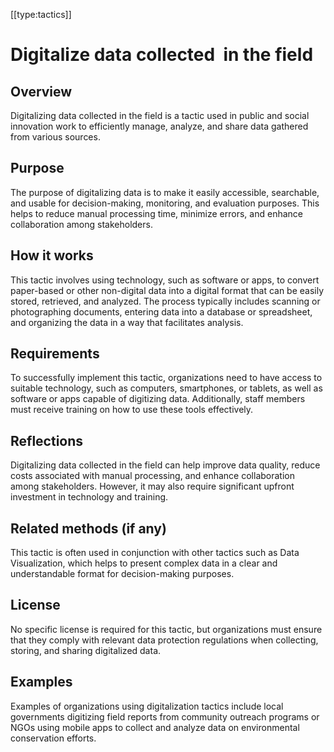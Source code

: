 [[type:tactics]]

# Digitalize data collected  in the field

## Overview
Digitalizing data collected in the field is a tactic used in public and social innovation work to efficiently manage, analyze, and share data gathered from various sources.

## Purpose
The purpose of digitalizing data is to make it easily accessible, searchable, and usable for decision-making, monitoring, and evaluation purposes. This helps to reduce manual processing time, minimize errors, and enhance collaboration among stakeholders.

## How it works
This tactic involves using technology, such as software or apps, to convert paper-based or other non-digital data into a digital format that can be easily stored, retrieved, and analyzed. The process typically includes scanning or photographing documents, entering data into a database or spreadsheet, and organizing the data in a way that facilitates analysis.

## Requirements
To successfully implement this tactic, organizations need to have access to suitable technology, such as computers, smartphones, or tablets, as well as software or apps capable of digitizing data. Additionally, staff members must receive training on how to use these tools effectively.

## Reflections
Digitalizing data collected in the field can help improve data quality, reduce costs associated with manual processing, and enhance collaboration among stakeholders. However, it may also require significant upfront investment in technology and training.

## Related methods (if any)
This tactic is often used in conjunction with other tactics such as Data Visualization, which helps to present complex data in a clear and understandable format for decision-making purposes.

## License
No specific license is required for this tactic, but organizations must ensure that they comply with relevant data protection regulations when collecting, storing, and sharing digitalized data.

## Examples
Examples of organizations using digitalization tactics include local governments digitizing field reports from community outreach programs or NGOs using mobile apps to collect and analyze data on environmental conservation efforts.